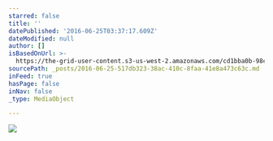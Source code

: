 ```yaml
---
starred: false
title: ''
datePublished: '2016-06-25T03:37:17.609Z'
dateModified: null
author: []
isBasedOnUrl: >-
  https://the-grid-user-content.s3-us-west-2.amazonaws.com/cd1bba0b-98c3-4147-a975-ff9cdf322cd2.jpg
sourcePath: _posts/2016-06-25-517db323-38ac-410c-8faa-41e8a473c63c.md
inFeed: true
hasPage: false
inNav: false
_type: MediaObject

---
```

![](https://the-grid-user-content.s3-us-west-2.amazonaws.com/cd1bba0b-98c3-4147-a975-ff9cdf322cd2.jpg)